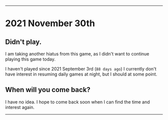 
***

# 2021 November 30th

## Didn't play.

I am taking another hiatus from this game, as I didn't want to continue playing this game today.

I haven't played since 2021 September 3rd (`88 days ago`) I currently don't have interest in resuming daily games at night, but I should at some point.

## When will you come back?

I have no idea. I hope to come back soon when I can find the time and interest again.

***
